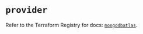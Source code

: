 # `provider`

Refer to the Terraform Registry for docs: [`mongodbatlas`](https://registry.terraform.io/providers/mongodb/mongodbatlas/1.32.0/docs).
